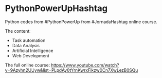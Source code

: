 # PythonPowerUpHashtag
Python codes from #PythonPowerUp from #JornadaHashtag online course.

The content:
- Task automation
- Data Analysis
- Artificial Intelligence
- Web Development

The full online course: https://www.youtube.com/watch?v=9Azyhn2UUyw&list=PLpdAy0tYrnKwrxFikzw0Cn7XwLezB0SQu
